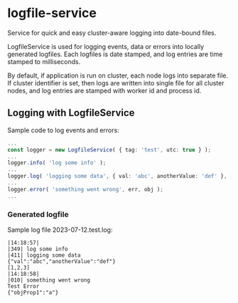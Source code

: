 # logfile-service
Service for quick and easy cluster-aware logging into date-bound files.

LogfileService is used for logging events, data or errors into locally generated logfiles.
Each logfiles is date stamped, and log entries are time stamped to milliseconds.

By default, if application is run on cluster, each node logs into separate file.
If cluster identifier is set, then logs are written into single file for all cluster nodes,
 and log entries are stamped with worker id and process id.


## Logging with LogfileService
Sample code to log events and errors:

```ts
...
const logger = new LogfileService( { tag: 'test', utc: true } );
...
logger.info( 'log some info' );
...
logger.log( 'logging some data', { val: 'abc', anotherValue: 'def' }, [ 1, 2, 3 ] );
...
logger.error( 'something went wrong', err, obj );
...
```

### Generated logfile
Sample log file 2023-07-12.test.log:

```
|14:18:57|
|349| log some info
|411| logging some data
{"val":"abc","anotherValue":"def"}
[1,2,3]
|14:18:58|
|010| something went wrong
Test Error
{"objProp1":"a"}
```
